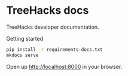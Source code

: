 # TreeHacks docs

TreeHacks developer documentation.

Getting started

```bash
pip install -r requirements-docs.txt
mkdocs serve
```

Open up [http://localhost:8000](http://localhost:8000) in your browser.
